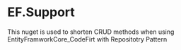 # EF.Support

This nuget is used to shorten CRUD methods when using EntityFramworkCore_CodeFirt with Repositotry Pattern